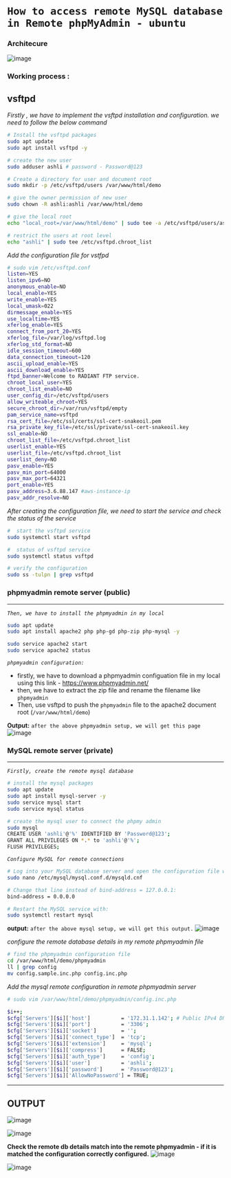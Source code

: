 # `How to access remote MySQL database in Remote phpMyAdmin - ubuntu`

### Architecure
![image](https://github.com/fourtimes/php/assets/91359308/0bba263a-860c-414a-ac9d-0f565ba49648)

### Working process :
vsftpd
-------
_Firstly , we have to implement the vsftpd installation and configuration. we need to follow the below command_

```sh
# Install the vsftpd packages
sudo apt update 
sudo apt install vsftpd -y

# create the new user
sudo adduser ashli # password - Password@123

# Create a directory for user and document root
sudo mkdir -p /etc/vsftpd/users /var/www/html/demo

# give the owner permission of new user
sudo chown -R ashli:ashli /var/www/html/demo

# give the local root
echo "local_root=/var/www/html/demo" | sudo tee -a /etc/vsftpd/users/ashli

# restrict the users at root level
echo "ashli" | sudo tee /etc/vsftpd.chroot_list
```
_Add the configuration file for vstfpd_
```sh
# sudo vim /etc/vsftpd.conf
listen=YES
listen_ipv6=NO
anonymous_enable=NO
local_enable=YES
write_enable=YES
local_umask=022
dirmessage_enable=YES
use_localtime=YES
xferlog_enable=YES
connect_from_port_20=YES
xferlog_file=/var/log/vsftpd.log
xferlog_std_format=NO
idle_session_timeout=600
data_connection_timeout=120
ascii_upload_enable=YES
ascii_download_enable=YES
ftpd_banner=Welcome to RADIANT FTP service.
chroot_local_user=YES
chroot_list_enable=NO
user_config_dir=/etc/vsftpd/users
allow_writeable_chroot=YES
secure_chroot_dir=/var/run/vsftpd/empty
pam_service_name=vsftpd
rsa_cert_file=/etc/ssl/certs/ssl-cert-snakeoil.pem
rsa_private_key_file=/etc/ssl/private/ssl-cert-snakeoil.key
ssl_enable=NO
chroot_list_file=/etc/vsftpd.chroot_list
userlist_enable=YES
userlist_file=/etc/vsftpd.chroot_list
userlist_deny=NO
pasv_enable=YES
pasv_min_port=64000
pasv_max_port=64321
port_enable=YES
pasv_address=3.6.88.147 #aws-instance-ip
pasv_addr_resolve=NO
```
_After creating the configuration file, we need to start the service and check the status of the service_
```sh
#  start the vsftpd service
sudo systemctl start vsftpd

#  status of vsftpd service
sudo systemctl status vsftpd

# verify the configuration
sudo ss -tulpn | grep vsftpd

```

### phpmyadmin remote server (public)
---
_`Then, we have to install the phpmyadmin in my local`_

```sh
sudo apt update
sudo apt install apache2 php php-gd php-zip php-mysql -y

sudo service apache2 start
sudo service apache2 status
```
_`phpmyadmin configuration:`_

- firstly, we have to download a phpmyadmin configuation file in my local using this link - https://www.phpmyadmin.net/
- then, we have to extract the zip file and rename the filename like `phpmyadmin`
- Then, use vsftpd to push the `phpmyadmin` file to the apache2 document root (`/var/www/html/demo`)


**Output:**
`after the above phpmyadmin setup, we will get this page`
![image](https://github.com/fourtimes/php/assets/91359308/e0fb7f22-b1ab-4e3a-ad2b-0364c8a7e8b6)

### MySQL remote server (private)
---
_`Firstly, create the remote mysql database`_
```sh
# install the mysql packages
sudo apt update
sudo apt install mysql-server -y
sudo service mysql start
sudo service mysql status

# create the mysql user to connect the phpmy admin
sudo mysql
CREATE USER 'ashli'@'%' IDENTIFIED BY 'Password@123';
GRANT ALL PRIVILEGES ON *.* to 'ashli'@'%';
FLUSH PRIVILEGES;
```
_`Configure MySQL for remote connections`_
```sh
# Log into your MySQL database server and open the configuration file with the command:
sudo nano /etc/mysql/mysql.conf.d/mysqld.cnf

# Change that line instead of bind-address = 127.0.0.1:
bind-address = 0.0.0.0

# Restart the MySQL service with:
sudo systemctl restart mysql
```

**output:** `after the above mysql setup, we will get this output.`
![image](https://github.com/fourtimes/php/assets/91359308/51d4574e-3323-44a5-86a5-3e318e4c601c)

_configure the remote database details in my remote phpmyadmin file_
```sh
# find the phpmyadmin configuration file
cd /var/www/html/demo/phpmyadmin
ll | grep config
mv config.sample.inc.php config.inc.php
```
_Add the mysql remote configuration in remote phpmyadmin server_
```sh
# sudo vim /var/www/html/demo/phpmyadmin/config.inc.php

$i++;
$cfg['Servers'][$i]['host']          = '172.31.1.142'; # Public IPv4 DNS Name
$cfg['Servers'][$i]['port']          = '3306';
$cfg['Servers'][$i]['socket']        = '';
$cfg['Servers'][$i]['connect_type']  = 'tcp';
$cfg['Servers'][$i]['extension']     = 'mysql';
$cfg['Servers'][$i]['compress']      = FALSE;
$cfg['Servers'][$i]['auth_type']     = 'config';
$cfg['Servers'][$i]['user']          = 'ashli';
$cfg['Servers'][$i]['password']      = 'Password@123';
$cfg['Servers'][$i]['AllowNoPassword'] = TRUE;

```
---

OUTPUT 
-------

![image](https://github.com/fourtimes/php/assets/91359308/ff72a39b-8519-40bb-9eff-6f0224abe92e)

![image](https://github.com/fourtimes/php/assets/91359308/6ee42a18-ebae-47b4-ae03-59cf117f7195)

**Check the remote db details match into the remote phpmyadmin - if it is matched the configuration correctly configured.**
![image](https://github.com/fourtimes/php/assets/91359308/81fdee7d-bbb5-4863-a2f0-79349bcb96dd)

![image](https://github.com/fourtimes/php/assets/91359308/85a313cf-7970-4c57-b72b-6a194527fe7a)



